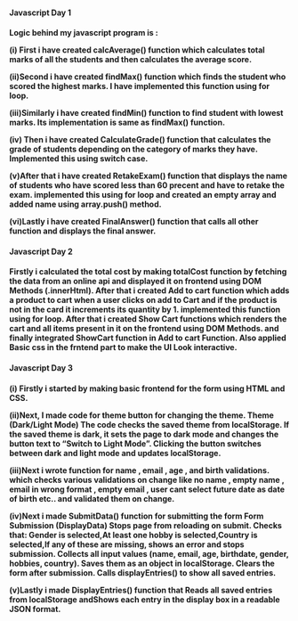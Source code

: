 <h4>Javascript Day 1 <h4>
<p>
Logic behind my javascript program is :

(i) First i have created calcAverage() function which calculates total marks of all the students and then calculates the average score.

(ii)Second i have created findMax() function which finds the student who scored the highest marks. I have implemented this function using for loop.

(iii)Similarly i have created findMin() function to find student with lowest marks. Its implementation is same as findMax() function.

(iv) Then i have created CalculateGrade() function that calculates the grade of students depending on the category of marks they have. Implemented this using switch case.

(v)After that i have created RetakeExam() function that displays the name of students who have scored less than 60 precent and have to retake the exam. implemented this using for loop and created an empty array and added name using array.push() method.

(vi)Lastly i have created FinalAnswer() function that calls all other function and displays the final answer.
</p>

<h4>Javascript Day 2 <h4>

<p>
 
Firstly i calculated the total cost by making totalCost function by fetching the data from an online api and displayed it on frontend using DOM Methods (.innerHtml). After that i created Add to cart function which adds a product to cart when a user clicks on add to Cart and if the product is not in the card it increments its quantity by 1. implemented this function using for loop. After that i created Show Cart functions which renders the cart and all items present in it on the frontend using DOM Methods. and finally integrated ShowCart function in Add to cart Function. Also applied Basic css in the frntend part to make the UI Look interactive.

</p>


<h4> Javascript Day 3 <h4>

<p>
(i) Firstly i started by making basic frontend for the form using HTML and CSS.

(ii)Next, I made  code for theme button for changing the theme. Theme (Dark/Light Mode)
The code checks the saved theme from localStorage.
If the saved theme is dark, it sets the page to dark mode and changes the button text to “Switch to Light Mode”.
Clicking the button switches between dark and light mode and updates localStorage.

(iii)Next i wrote function for name , email , age , and birth validations. which checks various validations on change like no name ,  empty name , email in wrong format ,  empty email , user cant select future date as date of birth etc.. and validated them on change.

(iv)Next i made SubmitData() function for submitting the form Form Submission (DisplayData)
Stops page from reloading on submit.
Checks that:
Gender is selected,At least one hobby is selected,Country is selected,If any of these are missing, shows an error and stops submission.
Collects all input values (name, email, age, birthdate, gender, hobbies, country).
Saves them as an object in localStorage.
Clears the form after submission.
Calls displayEntries() to show all saved entries.


(v)Lastly i made DisplayEntries() function that Reads all saved entries from localStorage andShows each entry in the display box in a readable JSON format.

</p>


